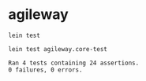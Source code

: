 # agileway

```
lein test

lein test agileway.core-test

Ran 4 tests containing 24 assertions.
0 failures, 0 errors.
```